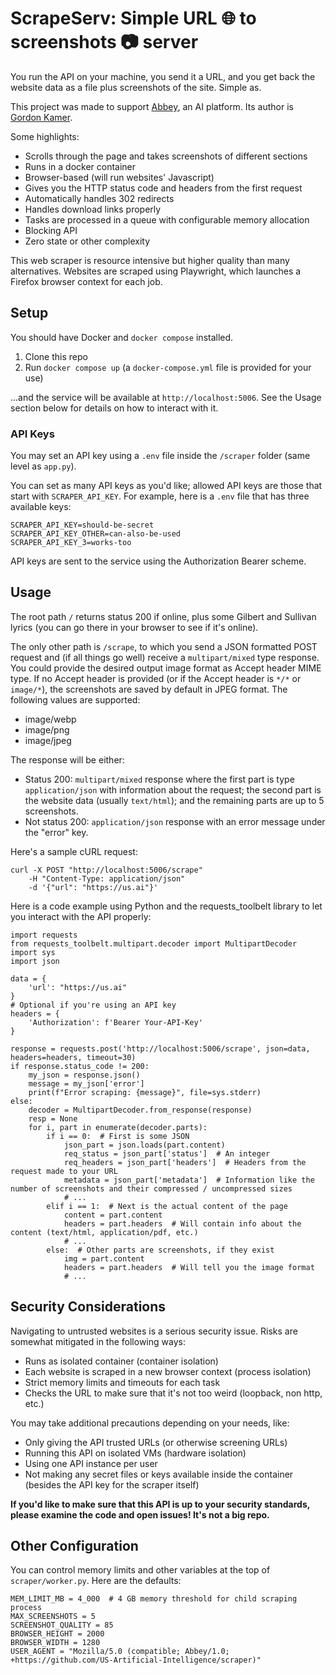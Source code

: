 # ScrapeServ: Simple URL 🌐 to screenshots 📷 server

You run the API on your machine, you send it a URL, and you get back the website data as a file plus screenshots of the site. Simple as.

This project was made to support [Abbey](https://github.com/US-Artificial-Intelligence/abbey), an AI platform. Its author is [Gordon Kamer](https://x.com/gkamer8).

Some highlights:
- Scrolls through the page and takes screenshots of different sections
- Runs in a docker container
- Browser-based (will run websites' Javascript)
- Gives you the HTTP status code and headers from the first request
- Automatically handles 302 redirects
- Handles download links properly
- Tasks are processed in a queue with configurable memory allocation
- Blocking API
- Zero state or other complexity

This web scraper is resource intensive but higher quality than many alternatives. Websites are scraped using Playwright, which launches a Firefox browser context for each job.

## Setup

You should have Docker and `docker compose` installed.

1. Clone this repo
2. Run `docker compose up` (a `docker-compose.yml` file is provided for your use)

...and the service will be available at `http://localhost:5006`. See the Usage section below for details on how to interact with it.

### API Keys

You may set an API key using a `.env` file inside the `/scraper` folder (same level as `app.py`).

You can set as many API keys as you'd like; allowed API keys are those that start with `SCRAPER_API_KEY`. For example, here is a `.env` file that has three available keys:

```
SCRAPER_API_KEY=should-be-secret
SCRAPER_API_KEY_OTHER=can-also-be-used
SCRAPER_API_KEY_3=works-too
```

API keys are sent to the service using the Authorization Bearer scheme.

## Usage

The root path `/` returns status 200 if online, plus some Gilbert and Sullivan lyrics (you can go there in your browser to see if it's online).

The only other path is `/scrape`, to which you send a JSON formatted POST request and (if all things go well) receive a `multipart/mixed` type response. You could provide the desired output image format as Accept header MIME type. If no Accept header is provided (or if the Accept header is `*/*` or `image/*`), the screenshots are saved by default in JPEG format. The following values are supported:
- image/webp
- image/png
- image/jpeg

The response will be either:

- Status 200: `multipart/mixed` response where the first part is type `application/json` with information about the request; the second part is the website data (usually `text/html`); and the remaining parts are up to 5 screenshots.
- Not status 200: `application/json` response with an error message under the "error" key.

Here's a sample cURL request:

```
curl -X POST "http://localhost:5006/scrape"
    -H "Content-Type: application/json"
    -d '{"url": "https://us.ai"}'
```

Here is a code example using Python and the requests_toolbelt library to let you interact with the API properly:

```
import requests
from requests_toolbelt.multipart.decoder import MultipartDecoder
import sys
import json

data = {
    'url': "https://us.ai"
}
# Optional if you're using an API key
headers = {
    'Authorization': f'Bearer Your-API-Key'
}

response = requests.post('http://localhost:5006/scrape', json=data, headers=headers, timeout=30)
if response.status_code != 200:
    my_json = response.json()
    message = my_json['error']
    print(f"Error scraping: {message}", file=sys.stderr)
else:
    decoder = MultipartDecoder.from_response(response)
    resp = None
    for i, part in enumerate(decoder.parts):
        if i == 0:  # First is some JSON
            json_part = json.loads(part.content)
            req_status = json_part['status']  # An integer
            req_headers = json_part['headers']  # Headers from the request made to your URL
            metadata = json_part['metadata']  # Information like the number of screenshots and their compressed / uncompressed sizes
            # ...
        elif i == 1:  # Next is the actual content of the page
            content = part.content
            headers = part.headers  # Will contain info about the content (text/html, application/pdf, etc.)
            # ...
        else:  # Other parts are screenshots, if they exist
            img = part.content
            headers = part.headers  # Will tell you the image format
            # ...
```

## Security Considerations

Navigating to untrusted websites is a serious security issue. Risks are somewhat mitigated in the following ways:

- Runs as isolated container (container isolation)
- Each website is scraped in a new browser context (process isolation)
- Strict memory limits and timeouts for each task
- Checks the URL to make sure that it's not too weird (loopback, non http, etc.)

You may take additional precautions depending on your needs, like:

- Only giving the API trusted URLs (or otherwise screening URLs)
- Running this API on isolated VMs (hardware isolation)
- Using one API instance per user
- Not making any secret files or keys available inside the container (besides the API key for the scraper itself)

**If you'd like to make sure that this API is up to your security standards, please examine the code and open issues! It's not a big repo.**

## Other Configuration

You can control memory limits and other variables at the top of `scraper/worker.py`. Here are the defaults:

```
MEM_LIMIT_MB = 4_000  # 4 GB memory threshold for child scraping process
MAX_SCREENSHOTS = 5
SCREENSHOT_QUALITY = 85
BROWSER_HEIGHT = 2000
BROWSER_WIDTH = 1280
USER_AGENT = "Mozilla/5.0 (compatible; Abbey/1.0; +https://github.com/US-Artificial-Intelligence/scraper)"
```
